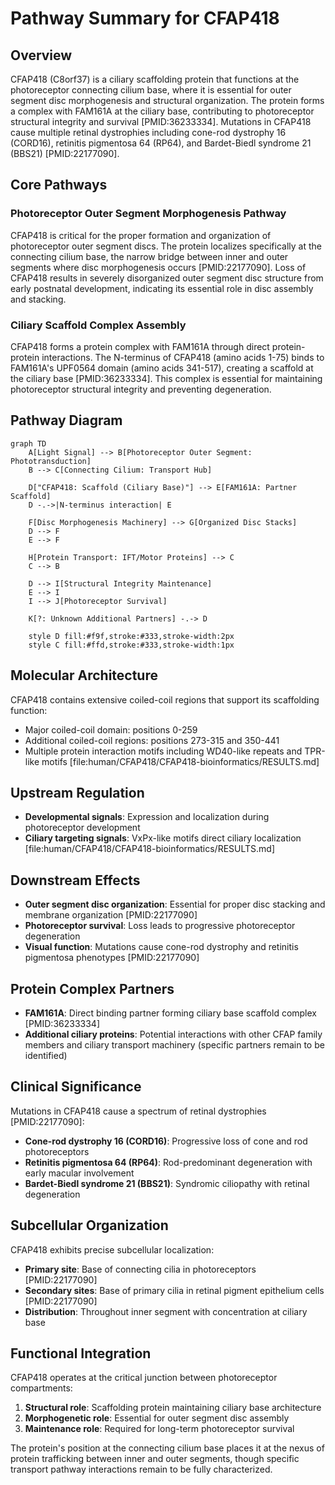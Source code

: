 # Pathway Summary for CFAP418

## Overview
CFAP418 (C8orf37) is a ciliary scaffolding protein that functions at the photoreceptor connecting cilium base, where it is essential for outer segment disc morphogenesis and structural organization. The protein forms a complex with FAM161A at the ciliary base, contributing to photoreceptor structural integrity and survival [PMID:36233334]. Mutations in CFAP418 cause multiple retinal dystrophies including cone-rod dystrophy 16 (CORD16), retinitis pigmentosa 64 (RP64), and Bardet-Biedl syndrome 21 (BBS21) [PMID:22177090].

## Core Pathways

### Photoreceptor Outer Segment Morphogenesis Pathway
CFAP418 is critical for the proper formation and organization of photoreceptor outer segment discs. The protein localizes specifically at the connecting cilium base, the narrow bridge between inner and outer segments where disc morphogenesis occurs [PMID:22177090]. Loss of CFAP418 results in severely disorganized outer segment disc structure from early postnatal development, indicating its essential role in disc assembly and stacking.

### Ciliary Scaffold Complex Assembly
CFAP418 forms a protein complex with FAM161A through direct protein-protein interactions. The N-terminus of CFAP418 (amino acids 1-75) binds to FAM161A's UPF0564 domain (amino acids 341-517), creating a scaffold at the ciliary base [PMID:36233334]. This complex is essential for maintaining photoreceptor structural integrity and preventing degeneration.

## Pathway Diagram

```mermaid
graph TD
    A[Light Signal] --> B[Photoreceptor Outer Segment: Phototransduction]
    B --> C[Connecting Cilium: Transport Hub]
    
    D["CFAP418: Scaffold (Ciliary Base)"] --> E[FAM161A: Partner Scaffold]
    D -.->|N-terminus interaction| E
    
    F[Disc Morphogenesis Machinery] --> G[Organized Disc Stacks]
    D --> F
    E --> F
    
    H[Protein Transport: IFT/Motor Proteins] --> C
    C --> B
    
    D --> I[Structural Integrity Maintenance]
    E --> I
    I --> J[Photoreceptor Survival]
    
    K[?: Unknown Additional Partners] -.-> D
    
    style D fill:#f9f,stroke:#333,stroke-width:2px
    style C fill:#ffd,stroke:#333,stroke-width:1px
```

## Molecular Architecture
CFAP418 contains extensive coiled-coil regions that support its scaffolding function:
- Major coiled-coil domain: positions 0-259
- Additional coiled-coil regions: positions 273-315 and 350-441
- Multiple protein interaction motifs including WD40-like repeats and TPR-like motifs [file:human/CFAP418/CFAP418-bioinformatics/RESULTS.md]

## Upstream Regulation
- **Developmental signals**: Expression and localization during photoreceptor development
- **Ciliary targeting signals**: VxPx-like motifs direct ciliary localization [file:human/CFAP418/CFAP418-bioinformatics/RESULTS.md]

## Downstream Effects
- **Outer segment disc organization**: Essential for proper disc stacking and membrane organization [PMID:22177090]
- **Photoreceptor survival**: Loss leads to progressive photoreceptor degeneration
- **Visual function**: Mutations cause cone-rod dystrophy and retinitis pigmentosa phenotypes [PMID:22177090]

## Protein Complex Partners
- **FAM161A**: Direct binding partner forming ciliary base scaffold complex [PMID:36233334]
- **Additional ciliary proteins**: Potential interactions with other CFAP family members and ciliary transport machinery (specific partners remain to be identified)

## Clinical Significance
Mutations in CFAP418 cause a spectrum of retinal dystrophies [PMID:22177090]:
- **Cone-rod dystrophy 16 (CORD16)**: Progressive loss of cone and rod photoreceptors
- **Retinitis pigmentosa 64 (RP64)**: Rod-predominant degeneration with early macular involvement
- **Bardet-Biedl syndrome 21 (BBS21)**: Syndromic ciliopathy with retinal degeneration

## Subcellular Organization
CFAP418 exhibits precise subcellular localization:
- **Primary site**: Base of connecting cilia in photoreceptors [PMID:22177090]
- **Secondary sites**: Base of primary cilia in retinal pigment epithelium cells [PMID:22177090]
- **Distribution**: Throughout inner segment with concentration at ciliary base

## Functional Integration
CFAP418 operates at the critical junction between photoreceptor compartments:
1. **Structural role**: Scaffolding protein maintaining ciliary base architecture
2. **Morphogenetic role**: Essential for outer segment disc assembly
3. **Maintenance role**: Required for long-term photoreceptor survival

The protein's position at the connecting cilium base places it at the nexus of protein trafficking between inner and outer segments, though specific transport pathway interactions remain to be fully characterized.